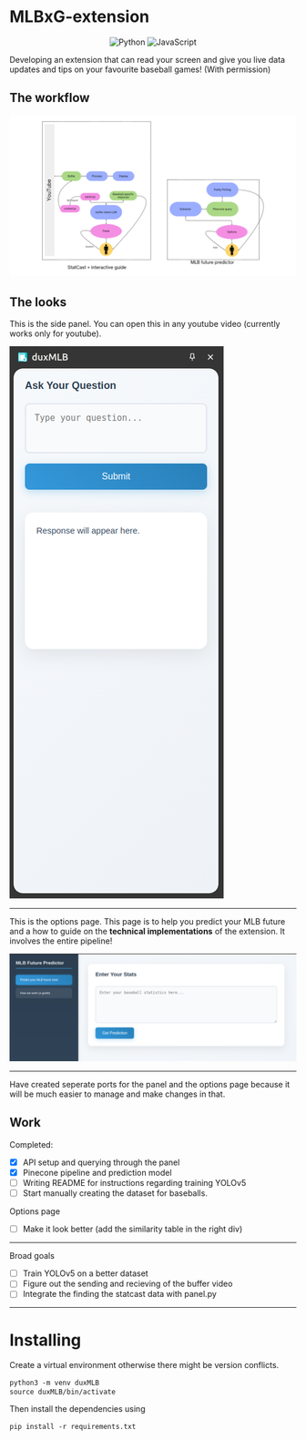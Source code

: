 # MLBxG-extension

<p align="center">
  <img src="https://img.shields.io/badge/Code-Python-informational?style=flat&logo=python&color=blue" alt="Python" />
  <img src="https://img.shields.io/badge/Code-JavaScript-informational?style=flat&logo=javascript&color=yellow" alt="JavaScript" />
</p>

Developing an extension that can read your screen and give you live data updates and tips on your favourite baseball games! (With permission)

## The workflow

![duxMLB](images/duxMLB_V2.png)

## The looks

This is the side panel. You can open this in any youtube video (currently works only for youtube).

![side panel](images/panel.png)

---

This is the options page. This page is to help you predict your MLB future and a how to guide on the **technical implementations** of the extension. It involves the entire pipeline!

![options page](images/options.png)

---

Have created seperate ports for the panel and the options page because it will be much easier to manage and make changes in that.

## Work

Completed:

- [x] API setup and querying through the panel
- [x] Pinecone pipeline and prediction model
- [ ] Writing README for instructions regarding training YOLOv5
- [ ] Start manually creating the dataset for baseballs.

Options page

- [ ] Make it look better (add the similarity table in the right div)

---

Broad goals

- [ ] Train YOLOv5 on a better dataset
- [ ] Figure out the sending and recieving of the buffer video
- [ ] Integrate the finding the statcast data with panel.py

---

# Installing

Create a virtual environment otherwise there might be version conflicts.

    python3 -m venv duxMLB
    source duxMLB/bin/activate

Then install the dependencies using

    pip install -r requirements.txt
